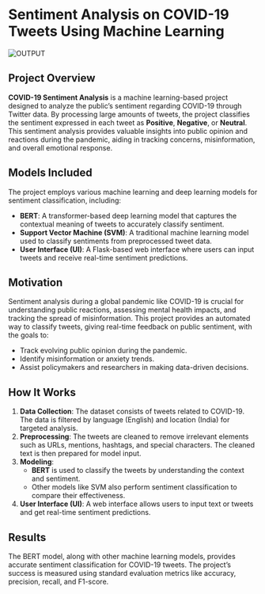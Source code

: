 # Sentiment Analysis on COVID-19 Tweets Using Machine Learning
![OUTPUT](https://github.com/user-attachments/assets/fcf7b792-21d1-433c-9fb8-946b3f1368ce)

## Project Overview

**COVID-19 Sentiment Analysis** is a machine learning-based project designed to analyze the public’s sentiment regarding COVID-19 through Twitter data. By processing large amounts of tweets, the project classifies the sentiment expressed in each tweet as **Positive**, **Negative**, or **Neutral**. This sentiment analysis provides valuable insights into public opinion and reactions during the pandemic, aiding in tracking concerns, misinformation, and overall emotional response.

## Models Included

The project employs various machine learning and deep learning models for sentiment classification, including:
- **BERT**: A transformer-based deep learning model that captures the contextual meaning of tweets to accurately classify sentiment.
- **Support Vector Machine (SVM)**: A traditional machine learning model used to classify sentiments from preprocessed tweet data.
- **User Interface (UI)**: A Flask-based web interface where users can input tweets and receive real-time sentiment predictions.

## Motivation

Sentiment analysis during a global pandemic like COVID-19 is crucial for understanding public reactions, assessing mental health impacts, and tracking the spread of misinformation. This project provides an automated way to classify tweets, giving real-time feedback on public sentiment, with the goals to:
- Track evolving public opinion during the pandemic.
- Identify misinformation or anxiety trends.
- Assist policymakers and researchers in making data-driven decisions.

## How It Works

1. **Data Collection**: The dataset consists of tweets related to COVID-19. The data is filtered by language (English) and location (India) for targeted analysis.
2. **Preprocessing**: The tweets are cleaned to remove irrelevant elements such as URLs, mentions, hashtags, and special characters. The cleaned text is then prepared for model input.
3. **Modeling**: 
   - **BERT** is used to classify the tweets by understanding the context and sentiment.
   - Other models like SVM also perform sentiment classification to compare their effectiveness.
4. **User Interface (UI)**: A web interface allows users to input text or tweets and get real-time sentiment predictions.

## Results

The BERT model, along with other machine learning models, provides accurate sentiment classification for COVID-19 tweets. The project’s success is measured using standard evaluation metrics like accuracy, precision, recall, and F1-score.


